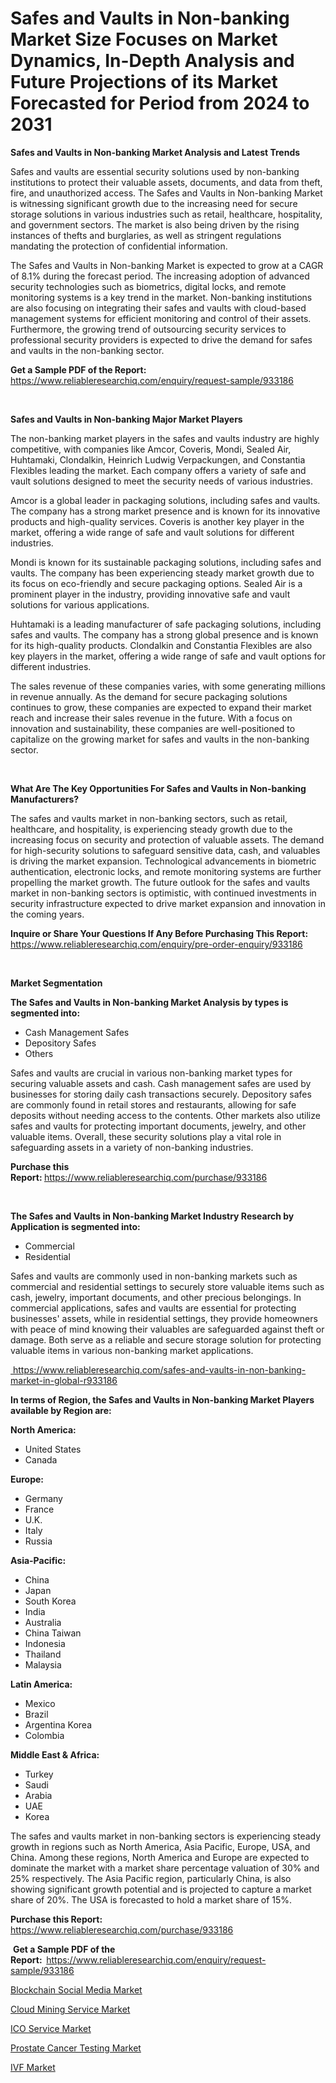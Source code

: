 <p><h1>Safes and Vaults in Non-banking Market Size Focuses on Market Dynamics, In-Depth Analysis and Future Projections of its Market Forecasted for Period from 2024 to 2031</h1></p><p><strong>Safes and Vaults in Non-banking Market Analysis and Latest Trends</strong></p>
<p><p>Safes and vaults are essential security solutions used by non-banking institutions to protect their valuable assets, documents, and data from theft, fire, and unauthorized access. The Safes and Vaults in Non-banking Market is witnessing significant growth due to the increasing need for secure storage solutions in various industries such as retail, healthcare, hospitality, and government sectors. The market is also being driven by the rising instances of thefts and burglaries, as well as stringent regulations mandating the protection of confidential information.</p><p>The Safes and Vaults in Non-banking Market is expected to grow at a CAGR of 8.1% during the forecast period. The increasing adoption of advanced security technologies such as biometrics, digital locks, and remote monitoring systems is a key trend in the market. Non-banking institutions are also focusing on integrating their safes and vaults with cloud-based management systems for efficient monitoring and control of their assets. Furthermore, the growing trend of outsourcing security services to professional security providers is expected to drive the demand for safes and vaults in the non-banking sector.</p></p>
<p><strong>Get a Sample PDF of the Report:&nbsp;</strong> <a href="https://www.reliableresearchiq.com/enquiry/request-sample/933186">https://www.reliableresearchiq.com/enquiry/request-sample/933186</a></p>
<p>&nbsp;</p>
<p><strong>Safes and Vaults in Non-banking Major Market Players</strong></p>
<p><p>The non-banking market players in the safes and vaults industry are highly competitive, with companies like Amcor, Coveris, Mondi, Sealed Air, Huhtamaki, Clondalkin, Heinrich Ludwig Verpackungen, and Constantia Flexibles leading the market. Each company offers a variety of safe and vault solutions designed to meet the security needs of various industries.</p><p>Amcor is a global leader in packaging solutions, including safes and vaults. The company has a strong market presence and is known for its innovative products and high-quality services. Coveris is another key player in the market, offering a wide range of safe and vault solutions for different industries.</p><p>Mondi is known for its sustainable packaging solutions, including safes and vaults. The company has been experiencing steady market growth due to its focus on eco-friendly and secure packaging options. Sealed Air is a prominent player in the industry, providing innovative safe and vault solutions for various applications.</p><p>Huhtamaki is a leading manufacturer of safe packaging solutions, including safes and vaults. The company has a strong global presence and is known for its high-quality products. Clondalkin and Constantia Flexibles are also key players in the market, offering a wide range of safe and vault options for different industries.</p><p>The sales revenue of these companies varies, with some generating millions in revenue annually. As the demand for secure packaging solutions continues to grow, these companies are expected to expand their market reach and increase their sales revenue in the future. With a focus on innovation and sustainability, these companies are well-positioned to capitalize on the growing market for safes and vaults in the non-banking sector.</p></p>
<p>&nbsp;</p>
<p><strong>What Are The Key Opportunities For Safes and Vaults in Non-banking Manufacturers?</strong></p>
<p><p>The safes and vaults market in non-banking sectors, such as retail, healthcare, and hospitality, is experiencing steady growth due to the increasing focus on security and protection of valuable assets. The demand for high-security solutions to safeguard sensitive data, cash, and valuables is driving the market expansion. Technological advancements in biometric authentication, electronic locks, and remote monitoring systems are further propelling the market growth. The future outlook for the safes and vaults market in non-banking sectors is optimistic, with continued investments in security infrastructure expected to drive market expansion and innovation in the coming years.</p></p>
<p><strong>Inquire or Share Your Questions If Any Before Purchasing This Report:</strong> <a href="https://www.reliableresearchiq.com/enquiry/pre-order-enquiry/933186">https://www.reliableresearchiq.com/enquiry/pre-order-enquiry/933186</a></p>
<p>&nbsp;</p>
<p><strong>Market Segmentation</strong></p>
<p><strong>The Safes and Vaults in Non-banking Market Analysis by types is segmented into:</strong></p>
<p><ul><li>Cash Management Safes</li><li>Depository Safes</li><li>Others</li></ul></p>
<p><p>Safes and vaults are crucial in various non-banking market types for securing valuable assets and cash. Cash management safes are used by businesses for storing daily cash transactions securely. Depository safes are commonly found in retail stores and restaurants, allowing for safe deposits without needing access to the contents. Other markets also utilize safes and vaults for protecting important documents, jewelry, and other valuable items. Overall, these security solutions play a vital role in safeguarding assets in a variety of non-banking industries.</p></p>
<p><strong>Purchase this Report:&nbsp;</strong><a href="https://www.reliableresearchiq.com/purchase/933186">https://www.reliableresearchiq.com/purchase/933186</a></p>
<p>&nbsp;</p>
<p><strong>The Safes and Vaults in Non-banking Market Industry Research by Application is segmented into:</strong></p>
<p><ul><li>Commercial</li><li>Residential</li></ul></p>
<p><p>Safes and vaults are commonly used in non-banking markets such as commercial and residential settings to securely store valuable items such as cash, jewelry, important documents, and other precious belongings. In commercial applications, safes and vaults are essential for protecting businesses' assets, while in residential settings, they provide homeowners with peace of mind knowing their valuables are safeguarded against theft or damage. Both serve as a reliable and secure storage solution for protecting valuable items in various non-banking market applications.</p></p>
<p><a href="https://www.reliableresearchiq.com/safes-and-vaults-in-non-banking-market-in-global-r933186">&nbsp;https://www.reliableresearchiq.com/safes-and-vaults-in-non-banking-market-in-global-r933186</a></p>
<p><strong>In terms of Region, the Safes and Vaults in Non-banking Market Players available by Region are:</strong></p>
<p>
    <p> <strong> North America: </strong>
        <ul>
            <li>United States</li>
            <li>Canada</li>
        </ul>
        </p> 
    <p> <strong> Europe: </strong>
        <ul>
            <li>Germany</li>
            <li>France</li>
            <li>U.K.</li>
            <li>Italy</li>
            <li>Russia</li>
        </ul>
        </p> 
    <p> <strong> Asia-Pacific: </strong>
        <ul>
            <li>China</li>
            <li>Japan</li>
            <li>South Korea</li>
            <li>India</li>
            <li>Australia</li>
            <li>China Taiwan</li>
            <li>Indonesia</li>
            <li>Thailand</li>
            <li>Malaysia</li>
        </ul>
        </p> 
    <p> <strong> Latin America: </strong>
        <ul>
            <li>Mexico</li>
            <li>Brazil</li>
            <li>Argentina Korea</li>
            <li>Colombia</li>
        </ul>
        </p> 
    <p> <strong> Middle East & Africa: </strong>
        <ul>
            <li>Turkey</li>
            <li>Saudi</li>
            <li>Arabia</li>
            <li>UAE</li>
            <li>Korea</li>
        </ul>
    </p>
    </p>
<p><p>The safes and vaults market in non-banking sectors is experiencing steady growth in regions such as North America, Asia Pacific, Europe, USA, and China. Among these regions, North America and Europe are expected to dominate the market with a market share percentage valuation of 30% and 25% respectively. The Asia Pacific region, particularly China, is also showing significant growth potential and is projected to capture a market share of 20%. The USA is forecasted to hold a market share of 15%.</p></p>
<p><strong>Purchase this Report: </strong><a href="https://www.reliableresearchiq.com/purchase/933186">https://www.reliableresearchiq.com/purchase/933186</a></p>
<p>&nbsp;<strong>Get a Sample PDF of the Report:&nbsp;&nbsp;</strong><a href="https://www.reliableresearchiq.com/enquiry/request-sample/933186">https://www.reliableresearchiq.com/enquiry/request-sample/933186</a></p>
<p><strong></strong></p>
<p><p><a href="https://medium.com/@qomarcintya76/blockchain-social-media-market-investigation-industry-evolution-and-forecast-till-2031-4e8ee381b03a">Blockchain Social Media Market</a></p><p><a href="https://medium.com/@qomarcintya76/global-cloud-mining-service-market-size-and-market-trends-analysis-by-regional-outlook-47c101936750">Cloud Mining Service Market</a></p><p><a href="https://medium.com/@qomarcintya76/ico-service-market-market-segmentation-geographical-regions-and-market-forcast-till-2031-21c5b6013ac7">ICO Service Market</a></p><p><a href="https://medium.com/@qomarcintya76/prostate-cancer-testing-market-research-report-exploring-market-size-and-revenue-analysis-for-9ad853b9f6f1">Prostate Cancer Testing Market</a></p><p><a href="https://medium.com/@qomarcintya76/ivf-market-size-share-analysis-growth-trends-forecast-2024-2031-1f615d2aa6fb">IVF Market</a></p></p>